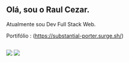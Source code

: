 ## Olá, sou o Raul Cezar.

Atualmente sou Dev Full Stack Web.

Portifólio : (https://substantial-porter.surge.sh/)






  ##

<div> 

  <a href="https://www.instagram.com/raulcezar_/" target="_blank"><img src="https://img.shields.io/badge/-Instagram-%23E4405F?style=for-the-badge&logo=instagram&logoColor=white" target="_blank"></a>
  <a href="https://www.linkedin.com/in/raul-cezar-336b94164" target="_blank"><img src="https://img.shields.io/badge/-LinkedIn-%230077B5?style=for-the-badge&logo=linkedin&logoColor=white" target="_blank"></a> 


</div>
